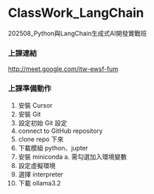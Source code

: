 # ClassWork_LangChain
202508_Python與LangChain生成式AI開發實戰班

### 上課連結
http://meet.google.com/itw-ewsf-fum

### 上課準備動作

1. 安裝 Cursor
2. 安裝 Git
3. 設定初始 Git 設定
4. connect to GitHub repository
5. clone repo 下來
6. 下載模組 python、jupter
7. 安裝 miniconda
    a. 需勾選加入環境變數
8. 設定虛擬環境
9. 選擇 interpreter
10. 下載 ollama3.2